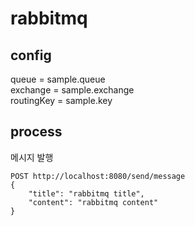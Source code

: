 # rabbitmq
## config
queue = sample.queue
<br/>exchange = sample.exchange
<br/>routingKey = sample.key
## process
메시지 발행
```
POST http://localhost:8080/send/message
{
    "title": "rabbitmq title",
    "content": "rabbitmq content"
}
```
